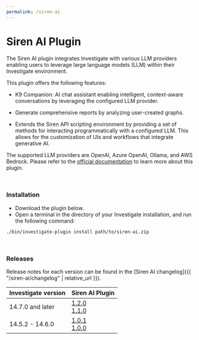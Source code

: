 ```yaml
---
permalink: /siren-ai
---
```

# Siren AI Plugin
The Siren AI plugin integrates Investigate with various LLM providers enabling users to leverage large language models (LLM) within their Investigate environment.

This plugin offers the following features:

* K9 Companion: AI chat assistant enabling intelligent, context-aware conversations by leveraging the configured LLM provider.

* Generate comprehensive reports by analyzing user-created graphs.

* Extends the Siren API scripting environment by providing a set of methods for interacting programmatically with a configured LLM. This allows for the customization of UIs and workflows that integrate generative AI.

The supported LLM providers are OpenAI, Azure OpenAI, Ollama, and AWS Bedrock. Please refer to the [official documentation](https://docs.siren.io/siren-ai/1.0/siren-ai/c_introduction.html) to learn more about this plugin.

<br />

### Installation
* Download the plugin below.
* Open a terminal in the directory of your Investigate installation, and run the following command:

```
./bin/investigate-plugin install path/to/siren-ai.zip
```

<br />

### Releases

Release notes for each version can be found in the [Siren AI changelog]({{ "/siren-ai/changelog" | relative_url }}).

| Investigate version | Siren AI Plugin                                                                                                                                                  |
| --- |------------------------------------------------------------------------------------------------------------------------------------------------------------------|
| 14.7.0 and later  | [1.2.0](https://download.support.siren.io/plugins/siren-ai/siren-ai-1.2.0.zip)<br>[1.1.0](https://download.support.siren.io/plugins/siren-ai/siren-ai-1.1.0.zip) | 
| 14.5.2 - 14.6.0  | [1.0.1](https://download.support.siren.io/plugins/siren-ai/siren-ai-1.0.1.zip)<br>[1.0.0](https://download.support.siren.io/plugins/siren-ai/siren-ai-1.0.0.zip) |
